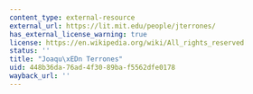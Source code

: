 ```yaml
---
content_type: external-resource
external_url: https://lit.mit.edu/people/jterrones/
has_external_license_warning: true
license: https://en.wikipedia.org/wiki/All_rights_reserved
status: ''
title: "Joaqu\xEDn Terrones"
uid: 448b36da-76ad-4f30-89ba-f5562dfe0178
wayback_url: ''
---
```

